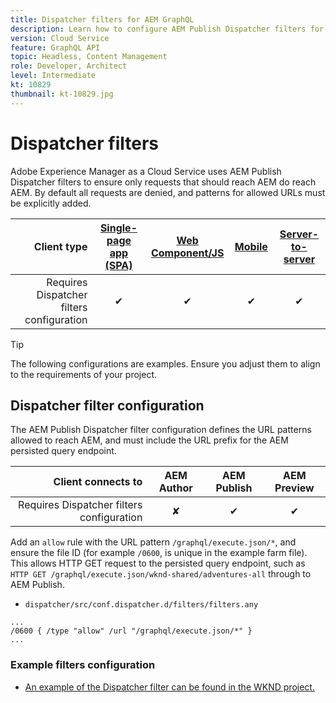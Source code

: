 ```yaml
---
title: Dispatcher filters for AEM GraphQL
description: Learn how to configure AEM Publish Dispatcher filters for use with AEM GraphQL.
version: Cloud Service
feature: GraphQL API
topic: Headless, Content Management
role: Developer, Architect
level: Intermediate
kt: 10829
thumbnail: kt-10829.jpg
---
```


# Dispatcher filters 

Adobe Experience Manager as a Cloud Service uses AEM Publish Dispatcher filters to ensure only requests that should reach AEM do reach AEM. By default all requests are denied, and patterns for allowed URLs must be explicitly added.

| Client type                               | [Single-page app (SPA)](../spa.md) | [Web Component/JS](../web-component.md) | [Mobile](../mobile.md)    | [Server-to-server](../server-to-server.md) |
|------------------------------------------:|:---------------------:|:----------------:|:---------:|:----------------:|
| Requires Dispatcher filters configuration | &#10004;              | &#10004;         | &#10004;  | &#10004;         |

>[!TIP]
>
> The following configurations are examples. Ensure you adjust them to align to the requirements of your project.

## Dispatcher filter configuration

The AEM Publish Dispatcher filter configuration defines the URL patterns allowed to reach AEM, and must include the URL prefix for the AEM persisted query endpoint.

| Client connects to                        | AEM Author | AEM Publish   | AEM Preview   |
|------------------------------------------:|:----------:|:-------------:|:-------------:|
| Requires Dispatcher filters configuration | &#10008;   | &#10004;      | &#10004;      | 

Add an `allow` rule with the URL pattern `/graphql/execute.json/*`, and ensure the file ID (for example `/0600`, is unique in the example farm file). 
This allows HTTP GET request to the persisted query endpoint, such as `HTTP GET /graphql/execute.json/wknd-shared/adventures-all` through to AEM Publish.

+ `dispatcher/src/conf.dispatcher.d/filters/filters.any`

```
...
/0600 { /type "allow" /url "/graphql/execute.json/*" }
...
```

### Example filters configuration

+ [An example of the Dispatcher filter can be found in the WKND project.](https://github.com/adobe/aem-guides-wknd/blob/main/dispatcher/src/conf.dispatcher.d/filters/filters.any#L28)